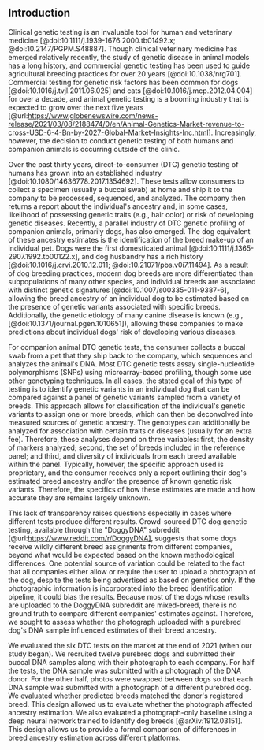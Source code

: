 ## Introduction

Clinical genetic testing is an invaluable tool for human and veterinary medicine [@doi:10.1111/j.1939-1676.2000.tb01492.x; @doi:10.2147/PGPM.S48887].
Though clinical veterinary medicine has emerged relatively recently, the study of genetic disease in animal models has a long history, and commercial genetic testing has been used to guide agricultural breeding practices for over 20 years [@doi:10.1038/nrg701].
Commercial testing for genetic risk factors has been common for dogs [@doi:10.1016/j.tvjl.2011.06.025] and cats [@doi:10.1016/j.mcp.2012.04.004] for over a decade, and animal genetic testing is a booming industry that is expected to grow over the next five years [@url:https://www.globenewswire.com/news-release/2021/03/08/2188474/0/en/Animal-Genetics-Market-revenue-to-cross-USD-6-4-Bn-by-2027-Global-Market-Insights-Inc.html].
Increasingly, however, the decision to conduct genetic testing of both humans and companion animals is occurring outside of the clinic.

Over the past thirty years, direct-to-consumer (DTC) genetic testing of humans has grown into an established industry [@doi:10.1080/14636778.2017.1354692].
These tests allow consumers to collect a specimen (usually a buccal swab) at home and ship it to the company to be processed, sequenced, and analyzed.
The company then returns a report about the individual's ancestry and, in some cases, likelihood of possessing genetic traits (e.g., hair color) or risk of developing genetic diseases.
Recently, a parallel industry of DTC genetic profiling of companion animals, primarily dogs, has also emerged.
The dog equivalent of these ancestry estimates is the identification of the breed make-up of an individual pet.
Dogs were the first domesticated animal [@doi:10.1111/j.1365-2907.1992.tb00122.x], and dog husbandry has a rich history [@doi:10.1016/j.crvi.2010.12.011; @doi:10.21071/pbs.v0i7.11494].
As a result of dog breeding practices, modern dog breeds are more differentiated than subpopulations of many other species, and individual breeds are associated with distinct genetic signatures [@doi:10.1007/s00335-011-9387-6], allowing the breed ancestry of an individual dog to be estimated based on the presence of genetic variants associated with specific breeds.
Additionally, the genetic etiology of many canine disease is known (e.g., [@doi:10.1371/journal.pgen.1010651]), allowing these companies to make predictions about individual dogs' risk of developing various diseases.

For companion animal DTC genetic tests, the consumer collects a buccal swab from a pet that they ship back to the company, which sequences and analyzes the animal's DNA.
Most DTC genetic tests assay single-nucleotide polymorphisms (SNPs) using microarray-based profiling, though some use other genotyping techniques.
In all cases, the stated goal of this type of testing is to identify genetic variants in an individual dog that can be compared against a panel of genetic variants sampled from a variety of breeds.
This approach allows for classification of the individual's genetic variants to assign one or more breeds, which can then be deconvolved into measured sources of genetic ancestry.
The genotypes can additionally be analyzed for association with certain traits or diseases (usually for an extra fee).
Therefore, these analyses depend on three variables: first, the density of markers analyzed; second, the set of breeds included in the reference panel; and third, and diversity of individuals from each breed available within the panel.
Typically, however, the specific approach used is proprietary, and the consumer receives only a report outlining their dog's estimated breed ancestry and/or the presence of known genetic risk variants.
Therefore, the specifics of how these estimates are made and how accurate they are remains largely unknown.

This lack of transparency raises questions especially in cases where different tests produce different results.
Crowd-sourced DTC dog genetic testing, available through the "DoggyDNA" subreddit [@url:https://www.reddit.com/r/DoggyDNA], suggests that some dogs receive wildly different breed assignments from different companies, beyond what would be expected based on the known methodological differences.
One potential source of variation could be related to the fact that all companies either allow or require the user to upload a photograph of the dog, despite the tests being advertised as based on genetics only.
If the photographic information is incorporated into the breed identification pipeline, it could bias the results.
Because most of the dogs whose results are uploaded to the DoggyDNA subreddit are mixed-breed, there is no ground truth to compare different companies' estimates against.
Therefore, we sought to assess whether the photograph uploaded with a purebred dog's DNA sample influenced estimates of their breed ancestry.

We evaluated the six DTC tests on the market at the end of 2021 (when our study began).
We recruited twelve purebred dogs and submitted their buccal DNA samples along with their photograph to each company.
For half the tests, the DNA sample was submitted with a photograph of the DNA donor.
For the other half, photos were swapped between dogs so that each DNA sample was submitted with a photograph of a different purebred dog.
We evaluated whether predicted breeds matched the donor's registered breed.
This design allowed us to evaluate whether the photograph affected ancestry estimation.
We also evaluated a photograph-only baseline using a deep neural network trained to identify dog breeds [@arXiv:1912.03151].
This design allows us to provide a formal comparison of differences in breed ancestry estimation across different platforms.


